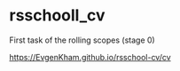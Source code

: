 # rsschooll_cv
First task of the rolling scopes (stage 0)

https://EvgenKham.github.io/rsschool-cv/cv
